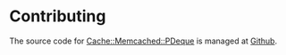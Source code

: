 # Contributing

The source code for [Cache::Memcached::PDeque](https://metacpan.org/pod/Cache::Memcached::PDeque) is managed at [Github](https://github.com/peterhaijen/Cache-Memcached-PDeque).
